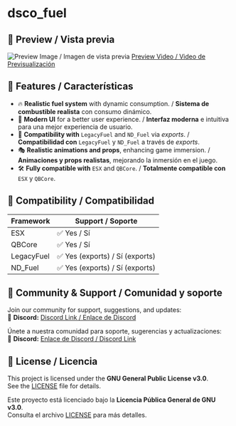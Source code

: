 # dsco_fuel  

## 🌟 Preview / Vista previa  

![Preview Image / Imagen de vista previa](preview.png) 
[Preview Video / Video de Previsualización](https://streamable.com/c8zixn)

## 🚀 Features / Características  

- 🔥 **Realistic fuel system** with dynamic consumption. / **Sistema de combustible realista** con consumo dinámico.  
- 🎨 **Modern UI** for a better user experience. / **Interfaz moderna** e intuitiva para una mejor experiencia de usuario.  
- 🔄 **Compatibility with** `LegacyFuel` and `ND_Fuel` via *exports*. / **Compatibilidad con** `LegacyFuel` y `ND_Fuel` a través de *exports*.  
- 🎭 **Realistic animations and props**, enhancing game immersion. / **Animaciones y props realistas**, mejorando la inmersión en el juego.  
- 🛠️ **Fully compatible with** `ESX` and `QBCore`. / **Totalmente compatible con** `ESX` y `QBCore`.  

## 📌 Compatibility / Compatibilidad  

| Framework  | Support / Soporte |
|------------|------------------|
| ESX        | ✅ Yes / Sí      |
| QBCore     | ✅ Yes / Sí      |
| LegacyFuel | ✅ Yes (exports) / Sí (exports) |
| ND_Fuel    | ✅ Yes (exports) / Sí (exports) |

## 📢 Community & Support / Comunidad y soporte  

Join our community for support, suggestions, and updates:  
🔗 **Discord:** [Discord Link / Enlace de Discord](https://discord.gg/H4A38em9CR)  

Únete a nuestra comunidad para soporte, sugerencias y actualizaciones:  
🔗 **Discord:** [Enlace de Discord / Discord Link](https://discord.gg/H4A38em9CR)  



## 📜 License / Licencia  

This project is licensed under the **GNU General Public License v3.0**.  
See the [LICENSE](LICENSE) file for details.  

Este proyecto está licenciado bajo la **Licencia Pública General de GNU v3.0**.  
Consulta el archivo [LICENSE](LICENSE) para más detalles.  